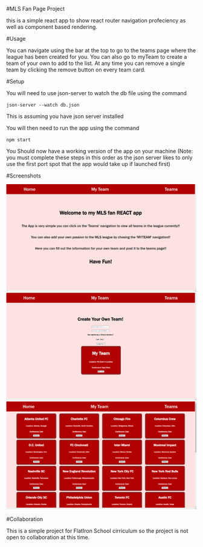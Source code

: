 #MLS Fan Page Project

this is a simple react app to show react router navigation profeciency as well as component based rendering.

#Usage

You can navigate using the bar at the top to go to the teams page where the league has been created for you.
You can also go to myTeam to create a team of your own to add to the list.
At any time you can remove a single team by clicking the remove button on every team card.

#Setup

You will need to use json-server to watch the db file using the command 
```
json-server --watch db.json
```
This is assuming you have json server installed

You will then need to run the app using the command 
```
npm start
```
You Should now have a working version of the app on your machine (Note: you must complete these steps in this order as the json server likes to only use the first port spot that the app would take up if launched first)

#Screenshots

![alt text](<Screenshot (178).png>)
![alt text](<Screenshot (179).png>)
![alt text](<Screenshot (180).png>)

#Collaboration

This is a simple project for FlatIron School cirriculum so the project is not open to collaboration at this time.
